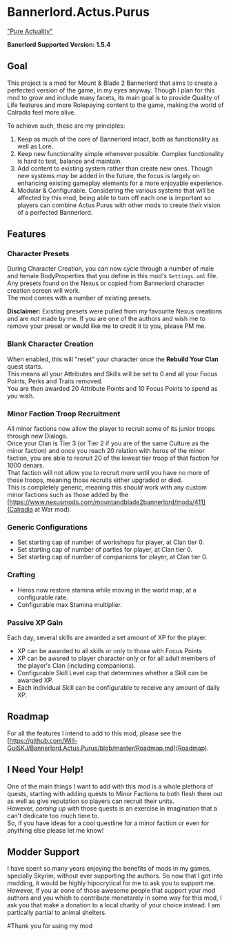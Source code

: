 # Bannerlord.Actus.Purus
["Pure Actuality"](https://en.wikipedia.org/wiki/Actus_purus)

**Banerlord Supported Version: 1.5.4**

## Goal
This project is a mod for Mount &amp; Blade 2 Bannerlord that aims to create a perfected version of the game, in my eyes anyway. Though I plan for this mod to grow and include many facets, its main goal is to provide Quality of Life features and more Rolepaying content to the game, making the world of Calradia feel more alive.

To achieve such, these are my principles:
1. Keep as much of the core of Bannerlord intact, both as functionality as well as Lore.
1. Keep new functionality simple whenever possible. Complex functionality is hard to test, balance and maintain.
1. Add content to existing system rather than create new ones. Though new systems _may_ be added in the future, the focus is largely on enhancing existing gameplay elements for a more enjoyable experience.
1. Modular & Configurable. Considering the various systems that will be affected by this mod, being able to turn off each one is important so players can combine Actus Purus with other mods to create _their_ vision of a perfected Bannerlord.

## Features

### Character Presets
During Character Creation, you can now cycle through a number of male and female BodyProperties that you define in this mod's `Settings.xml` file.  
Any presets found on the Nexus or copied from Bannerlord character creation screen will work.  
The mod comes with a number of existing presets.

**Disclaimer:** Existing presets were pulled from my favourite Nexus creations and are *not* made by me. If you are one of the authors and wish me to remove your preset or would like me to credit it to you, please PM me.

### Blank Character Creation
When enabled, this will "reset" your character once the **Rebuild Your Clan** quest starts.  
This means all your Attributes and Skills will be set to 0 and all your Focus Points, Perks and Traits removed.  
You are then awarded 20 Attribute Points and 10 Focus Points to spend as you wish.

### Minor Faction Troop Recruitment
All minor factions now allow the player to recruit some of its junior troops through new Dialogs.  
Once your Clan is Tier 3 (or Tier 2 if you are of the same Culture as the minor faction) and once you reach 20 relation with heros of the minor faction, you are able to recruit 20 of the lowest tier troop of that faction for 1000 denars.  
That faction will not allow you to recruit more until you have no more of those troops, meaning those recruits either upgraded or died.  
This is completely generic, meaning this *should* work with any custom minor factions such as those added by the [https://www.nexusmods.com/mountandblade2bannerlord/mods/411](Calradia at War mod).

### Generic Configurations
- Set starting cap of number of workshops for player, at Clan tier 0.
- Set starting cap of number of parties for player, at Clan tier 0.
- Set starting cap of number of companions for player, at Clan tier 0.

### Crafting
- Heros now restore stamina while moving in the world map, at a configurable rate.
- Configurable max Stamina multiplier.

### Passive XP Gain
Each day, several skills are awarded a set amount of XP for the player.
- XP can be awarded to all skills or only to those with Focus Points
- XP can be awared to player character only or for all adult members of the player's Clan (including companions).
- Configurable Skill Level cap that determines whether a Skill can be awarded XP.
- Each individual Skill can be configurable to receive any amount of daily XP.

## Roadmap
For all the features I intend to add to this mod, please see the [https://github.com/Will-GuiSKJ/Bannerlord.Actus.Purus/blob/master/Roadmap.md](Roadmap).

## I Need Your Help!
One of the main things I want to add with this mod is a whole plethora of quests, starting with adding quests to Minor Factions to both flesh them out as well as give reputation so players can recruit their units.  
However, *coming up* with those quests is an exercise in imagination that a can't dedicate too much time to.  
So, if you have ideas for a cool questline for a minor faction or even for anything else please let me know!

## Modder Support
I have spent so many years enjoying the benefits of mods in my games, specially Skyrim, without ever supporting the authors. So now that I got into modding, it would be highly hipocrytical for me to ask you to support me.  
However, if you ar eone of those awesome people that support your mod authors and you whish to contribute monetarely in some way for this mod, I ask you that make a donation to a local charity of your choice instead. I am partically partial to animal shelters.

#Thank you for using my mod